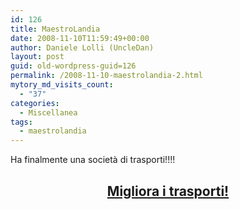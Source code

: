 ```yaml
---
id: 126
title: MaestroLandia
date: 2008-11-10T11:59:49+00:00
author: Daniele Lolli (UncleDan)
layout: post
guid: old-wordpress-guid=126
permalink: /2008-11-10-maestrolandia-2.html
mytory_md_visits_count:
  - "37"
categories:
  - Miscellanea
tags:
  - maestrolandia
---
```

Ha finalmente una società di trasporti!!!!

<h2 style="text-align: center;">
  <a href="http://maestrolandia.myminicity.com/tra" target="_blank">Migliora i trasporti!</a>
</h2>